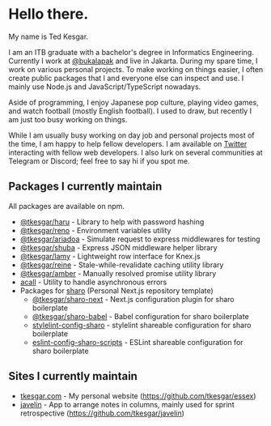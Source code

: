 # Hello there.

My name is Ted Kesgar.

I am an ITB graduate with a bachelor's degree in Informatics Engineering. Currently I work at [@bukalapak](https://github.com/bukalapak) and live in Jakarta. During my spare time, I work on various personal projects. To make working on things easier, I often create public packages that I and everyone else can inspect and use. I mainly use Node.js and JavaScript/TypeScript nowadays.

Aside of programming, I enjoy Japanese pop culture, playing video games, and watch football (mostly English football). I used to draw, but recently I am just too busy working on things.

While I am usually busy working on day job and personal projects most of the time, I am happy to help fellow developers. I am available on [Twitter](https://twitter.com/tkesgar) interacting with fellow web developers. I also lurk on several communities at Telegram or Discord; feel free to say hi if you spot me.

## Packages I currently maintain

All packages are available on npm.

- [@tkesgar/haru](https://github.com/tkesgar/haru) - Library to help with password hashing
- [@tkesgar/reno](https://github.com/tkesgar/reno) - Environment variables utility
- [@tkesgar/ariadoa](https://github.com/tkesgar/ariadoa) - Simulate request to express middlewares for testing
- [@tkesgar/shuba](https://github.com/tkesgar/shuba) - Express JSON middleware helper library
- [@tkesgar/lamy](https://github.com/tkesgar/lamy) - Lightweight row interface for Knex.js
- [@tkesgar/reine](https://github.com/tkesgar/reine) - Stale-while-revalidate caching utility library
- [@tkesgar/amber](https://github.com/tkesgar/amber) - Manually resolved promise utility library
- [acall](https://github.com/tkesgar/acall) - Utility to handle asynchronous errors
- Packages for [sharo](https://github.com/tkesgar/sharo) (Personal Next.js repository template)
  - [@tkesgar/sharo-next](https://github.com/tkesgar/sharo-next) - Next.js configuration plugin for sharo boilerplate
  - [@tkesgar/sharo-babel](https://github.com/tkesgar/sharo-babel) - Babel configuration for sharo boilerplate
  - [stylelint-config-sharo](https://github.com/tkesgar/stylelint-config-sharo) - stylelint shareable configuration for sharo boilerplate
  - [eslint-config-sharo-scripts](https://github.com/tkesgar/eslint-config-sharo-scripts) - ESLint shareable configuration for sharo boilerplate
  
## Sites I currently maintain

- [tkesgar.com](https://tkesgar.com) - My personal website (https://github.com/tkesgar/essex)
- [javelin](https://javelin.tkesgar.com) - App to arrange notes in columns, mainly used for sprint retrospective (https://github.com/tkesgar/javelin)
